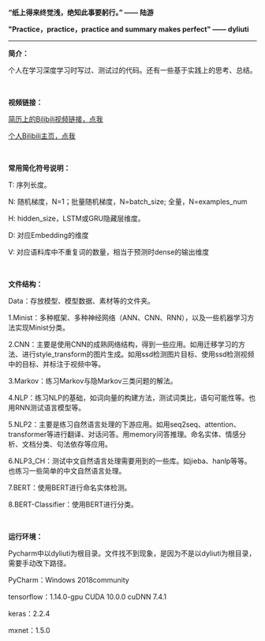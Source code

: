 **“纸上得来终觉浅，绝知此事要躬行。”  —— 陆游**

**"Practice，practice，practice and summary makes perfect" —— dyliuti**

------



**简介：**

个人在学习深度学习时写过、测试过的代码。还有一些基于实践上的思考、总结。

<br>

**视频链接：**

[简历上的Bilibili视频链接，点我](https://www.bilibili.com/video/av70378611)

[个人Bilibili主页，点我](https://space.bilibili.com/33760281)

<br>

**常用简化符号说明：**

T:   序列长度。

N:  随机梯度，N=1；批量随机梯度，N=batch_size; 全量，N=examples_num

H:  hidden_size，LSTM或GRU隐藏层维度。

D: 对应Embedding的维度

V: 对应语料库中不重复词的数量，相当于预测时dense的输出维度

<br>

**文件结构：**

Data：存放模型、模型数据、素材等的文件夹。

1.Minist：多种框架、多种神经网络（ANN、CNN、RNN），以及一些机器学习方法实现Minist分类。

2.CNN：主要是使用CNN的成熟网络结构，得到一些应用。如用迁移学习的方法、进行style_transform的图片生成。如用ssd检测图片目标、使用ssd检测视频中的目标、并标注于视频中等。

3.Markov：练习Markov与隐Markov三类问题的解法。

4.NLP：练习NLP的基础，如词向量的构建方法，测试词类比，语句可能性等。也用RNN测试语言模型等。

5.NLP2：主要是练习自然语言处理的下游应用。如用seq2seq、attention、transformer等进行翻译、对话问答。用memory问答推理。命名实体、情感分析、文档分类、句法依存等应用。

6.NLP3_CH：测试中文自然语言处理需要用到的一些库。如jieba、hanlp等等。也练习一些简单的中文自然语言处理。

7.BERT：使用BERT进行命名实体检测。

8.BERT-Classifier：使用BERT进行分类。

<br>

**运行环境：**

Pycharm中以dyliuti为根目录。文件找不到现象，是因为不是以dyliuti为根目录，需要手动改下路径。

PyCharm：Windows 2018community

tensorflow：1.14.0-gpu		CUDA 10.0.0		cuDNN 7.4.1

keras：2.2.4

mxnet：1.5.0